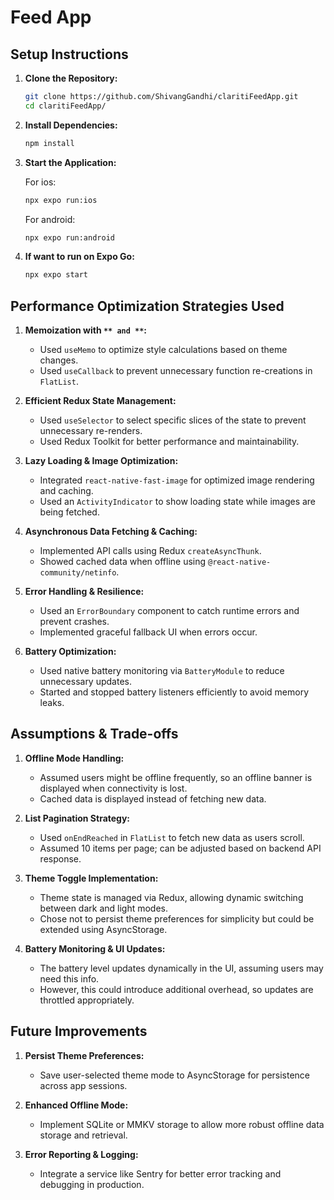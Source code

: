 # Feed App

## Setup Instructions

1. **Clone the Repository:**

   ```sh
   git clone https://github.com/ShivangGandhi/claritiFeedApp.git
   cd claritiFeedApp/
   ```

2. **Install Dependencies:**

   ```sh
   npm install
   ```

3. **Start the Application:**

   For ios:
   ```sh
   npx expo run:ios
   ```
   
   For android:
   ```sh
   npx expo run:android 
   ```

3. **If want to run on Expo Go:**

   ```sh
   npx expo start
   ```


## Performance Optimization Strategies Used

1. **Memoization with **``** and **``**:**

   - Used `useMemo` to optimize style calculations based on theme changes.
   - Used `useCallback` to prevent unnecessary function re-creations in `FlatList`.

2. **Efficient Redux State Management:**

   - Used `useSelector` to select specific slices of the state to prevent unnecessary re-renders.
   - Used Redux Toolkit for better performance and maintainability.

3. **Lazy Loading & Image Optimization:**

   - Integrated `react-native-fast-image` for optimized image rendering and caching.
   - Used an `ActivityIndicator` to show loading state while images are being fetched.

4. **Asynchronous Data Fetching & Caching:**

   - Implemented API calls using Redux `createAsyncThunk`.
   - Showed cached data when offline using `@react-native-community/netinfo`.

5. **Error Handling & Resilience:**

   - Used an `ErrorBoundary` component to catch runtime errors and prevent crashes.
   - Implemented graceful fallback UI when errors occur.

6. **Battery Optimization:**

   - Used native battery monitoring via `BatteryModule` to reduce unnecessary updates.
   - Started and stopped battery listeners efficiently to avoid memory leaks.

## Assumptions & Trade-offs

1. **Offline Mode Handling:**

   - Assumed users might be offline frequently, so an offline banner is displayed when connectivity is lost.
   - Cached data is displayed instead of fetching new data.

2. **List Pagination Strategy:**

   - Used `onEndReached` in `FlatList` to fetch new data as users scroll.
   - Assumed 10 items per page; can be adjusted based on backend API response.

3. **Theme Toggle Implementation:**

   - Theme state is managed via Redux, allowing dynamic switching between dark and light modes.
   - Chose not to persist theme preferences for simplicity but could be extended using AsyncStorage.

4. **Battery Monitoring & UI Updates:**

   - The battery level updates dynamically in the UI, assuming users may need this info.
   - However, this could introduce additional overhead, so updates are throttled appropriately.

## Future Improvements

1. **Persist Theme Preferences:**

   - Save user-selected theme mode to AsyncStorage for persistence across app sessions.

2. **Enhanced Offline Mode:**

   - Implement SQLite or MMKV storage to allow more robust offline data storage and retrieval.

3. **Error Reporting & Logging:**

   - Integrate a service like Sentry for better error tracking and debugging in production.